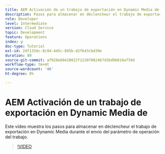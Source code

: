 ```yaml
---
title: AEM Activación de un trabajo de exportación en Dynamic Media de
description: Pasos para almacenar en déclencheur el trabajo de exportación durante la operación de envío del trabajo en Dynamic Media.
role: Developer
level: Intermediate
version: Cloud Service
topic: Development
feature: Operations
index: y
doc-type: Tutorial
exl-id: 2df133dc-8c9d-445c-895b-d2fb43cbd39e
duration: 89
source-git-commit: af928e60410022f12207082467d3bd9b818af59d
workflow-type: tm+mt
source-wordcount: '46'
ht-degree: 0%

---
```


# AEM Activación de un trabajo de exportación en Dynamic Media de

Este vídeo muestra los pasos para almacenar en déclencheur el trabajo de exportación en Dynamic Media durante el envío del parámetro de operación del trabajo.

>[!VIDEO](https://video.tv.adobe.com/v/335454?quality=12&learn=on)
